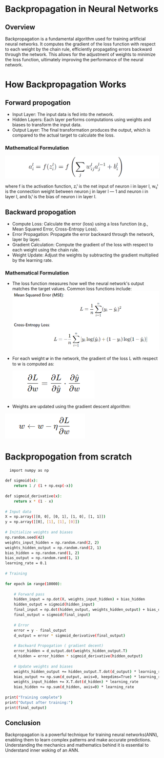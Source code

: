 
# Backpropagation in Neural Networks

## Overview

Backpropagation is a fundamental algorithm used for training artificial neural networks. It computes the gradient of the loss function with respect to each weight by the chain rule, efficiently propagating errors backward through the network. This allows for the adjustment of weights to minimize the loss function, ultimately improving the performance of the neural network.




# How Backpropagation Works

## Forward propogation

- Input Layer: The input data is fed into the network.
- Hidden Layers: Each layer performs computations using weights and biases to transform the input data.
- Output Layer: The final transformation produces the output, which is compared to the actual target to calculate the loss.

### Mathematical Formulation

![alt text](images/image.png)

where f is the activation function, zᵢˡ is the net input of neuron i in layer l, wᵢⱼˡ is the connection weight between neuron j in layer l — 1 and neuron i in layer l, and bᵢˡ is the bias of neuron i in layer l.

## Backward propogation

- Compute Loss: Calculate the error (loss) using a loss function (e.g., Mean Squared Error, Cross-Entropy Loss).
- Error Propagation: Propagate the error backward through the network, layer by layer.
- Gradient Calculation: Compute the gradient of the loss with respect to each weight using the chain rule.
- Weight Update: Adjust the weights by subtracting the gradient multiplied by the learning rate.

### Mathematical Formulation

- The loss function measures how well the neural network's output matches the target values. Common loss functions include: ![alt text](<images/Screenshot 2024-07-15 193010.png>)



- For each weight 𝑤 in the network, the gradient of the loss L with respect to w is computed as:
  

  ![alt text](<images/Screenshot 2024-07-15 193248.png>)

- Weights are updated using the gradient descent algorithm:
 
![alt text](<images/image-1.png>)

# Backpropogation from scratch



```bash
  import numpy as np

def sigmoid(x):
    return 1 / (1 + np.exp(-x))

def sigmoid_derivative(x):
    return x * (1 - x)

# Input data
X = np.array([[0, 0], [0, 1], [1, 0], [1, 1]])
y = np.array([[0], [1], [1], [0]])

# Initialize weights and biases
np.random.seed(42)
weights_input_hidden = np.random.rand(2, 2)
weights_hidden_output = np.random.rand(2, 1)
bias_hidden = np.random.rand(1, 2)
bias_output = np.random.rand(1, 1)
learning_rate = 0.1

# Training 

for epoch in range(10000):

    # Forward pass
    hidden_input = np.dot(X, weights_input_hidden) + bias_hidden
    hidden_output = sigmoid(hidden_input)
    final_input = np.dot(hidden_output, weights_hidden_output) + bias_output
    final_output = sigmoid(final_input)

    # Error
    error = y - final_output
    d_output = error * sigmoid_derivative(final_output)

    # Backward Propogation ( gradient decent)
    error_hidden = d_output.dot(weights_hidden_output.T)
    d_hidden = error_hidden * sigmoid_derivative(hidden_output)

    # Update weights and biases
    weights_hidden_output += hidden_output.T.dot(d_output) * learning_rate
    bias_output += np.sum(d_output, axis=0, keepdims=True) * learning_rate
    weights_input_hidden += X.T.dot(d_hidden) * learning_rate
    bias_hidden += np.sum(d_hidden, axis=0) * learning_rate

print("Training complete")
print("Output after training:")
print(final_output)

```


## Conclusion

Backpropagation is a powerful technique for training neural networks(ANN), enabling them to learn complex patterns and make accurate predictions. Understanding the mechanics and mathematics behind it is essential to Understand inner woking of an ANN.
